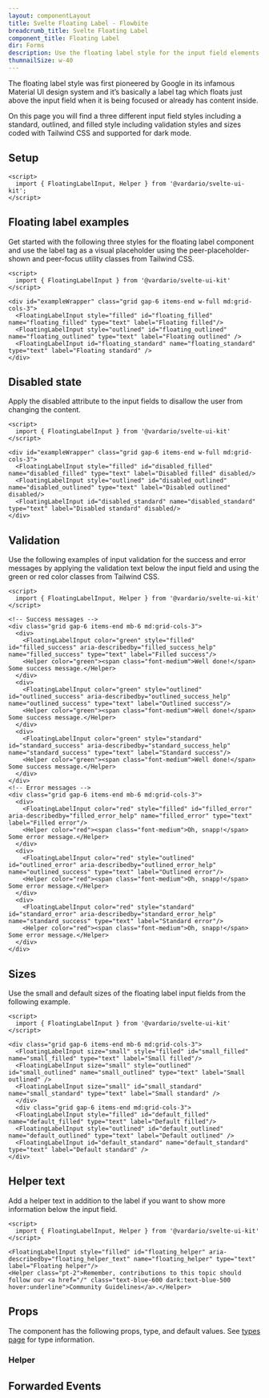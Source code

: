 ```yaml
---
layout: componentLayout
title: Svelte Floating Label - Flowbite
breadcrumb_title: Svelte Floating Label
component_title: Floating Label
dir: Forms
description: Use the floating label style for the input field elements to replicate the Material UI design system from Google and choose from multiple styles and sizes
thumnailSize: w-40
---
```


<script>
  import { TableProp, TableDefaultRow, DocBadgeList } from '../../utils'
  import { Badge, A } from '$lib'
  import { props as items } from '../../props/FloatingLabelInput.json'
  import { props as items2 } from '../../props/Helper.json'

  const events = ["on:blur","on:change","on:click","on:focus","on:keydown","on:keypress","on:keyup","on:mouseenter","on:mouseleave","on:mouseover","on:paste"];
</script>



The floating label style was first pioneered by Google in its infamous Material UI design system and it’s basically a label tag which floats just above the input field when it is being focused or already has content inside.

On this page you will find a three different input field styles including a standard, outlined, and filled style including validation styles and sizes coded with Tailwind CSS and supported for dark mode.

## Setup

```svelte example hideOutput
<script>
  import { FloatingLabelInput, Helper } from '@vardario/svelte-ui-kit';
</script>
```

## Floating label examples

Get started with the following three styles for the floating label component and use the label tag as a visual placeholder using the peer-placeholder-shown and peer-focus utility classes from Tailwind CSS.

```svelte example hideScript
<script>
  import { FloatingLabelInput } from '@vardario/svelte-ui-kit'
</script>

<div id="exampleWrapper" class="grid gap-6 items-end w-full md:grid-cols-3">
  <FloatingLabelInput style="filled" id="floating_filled" name="floating_filled" type="text" label="Floating filled"/>
  <FloatingLabelInput style="outlined" id="floating_outlined" name="floating_outlined" type="text" label="Floating outlined" />
  <FloatingLabelInput id="floating_standard" name="floating_standard" type="text" label="Floating standard" />
</div>
```

## Disabled state

Apply the disabled attribute to the input fields to disallow the user from changing the content.

```svelte example hideScript
<script>
  import { FloatingLabelInput } from '@vardario/svelte-ui-kit'
</script>

<div id="exampleWrapper" class="grid gap-6 items-end w-full md:grid-cols-3">
  <FloatingLabelInput style="filled" id="disabled_filled" name="disabled_filled" type="text" label="Disabled filled" disabled/>
  <FloatingLabelInput style="outlined" id="disabled_outlined" name="disabled_outlined" type="text" label="Disabled outlined" disabled/>
  <FloatingLabelInput id="disabled_standard" name="disabled_standard" type="text" label="Disabled standard" disabled/>
</div>
```

## Validation

Use the following examples of input validation for the success and error messages by applying the validation text below the input field and using the green or red color classes from Tailwind CSS.

```svelte example
<script>
  import { FloatingLabelInput, Helper } from '@vardario/svelte-ui-kit'
</script>

<!-- Success messages -->
<div class="grid gap-6 items-end mb-6 md:grid-cols-3">
  <div>
    <FloatingLabelInput color="green" style="filled" id="filled_success" aria-describedby="filled_success_help" name="filled_success" type="text" label="Filled success"/>
    <Helper color="green"><span class="font-medium">Well done!</span> Some success message.</Helper>
  </div>
  <div>
    <FloatingLabelInput color="green" style="outlined" id="outlined_success" aria-describedby="outlined_success_help" name="outlined_success" type="text" label="Outlined success"/>
    <Helper color="green"><span class="font-medium">Well done!</span> Some success message.</Helper>
  </div>
  <div>
    <FloatingLabelInput color="green" style="standard" id="standard_success" aria-describedby="standard_success_help" name="standard_success" type="text" label="Standard success"/>
    <Helper color="green"><span class="font-medium">Well done!</span> Some success message.</Helper>
  </div>
</div>
<!-- Error messages -->
<div class="grid gap-6 items-end mb-6 md:grid-cols-3">
  <div>
    <FloatingLabelInput color="red" style="filled" id="filled_error" aria-describedby="filled_error_help" name="filled_error" type="text" label="Filled error"/>
    <Helper color="red"><span class="font-medium">Oh, snapp!</span> Some error message.</Helper>
  </div>
  <div>
    <FloatingLabelInput color="red" style="outlined" id="outlined_error" aria-describedby="outlined_error_help" name="outlined_success" type="text" label="Outlined error"/>
    <Helper color="red"><span class="font-medium">Oh, snapp!</span> Some error message.</Helper>
  </div>
  <div>
    <FloatingLabelInput color="red" style="standard" id="standard_error" aria-describedby="standard_error_help" name="standard_success" type="text" label="Standard error"/>
    <Helper color="red"><span class="font-medium">Oh, snapp!</span> Some error message.</Helper>
  </div>
</div>
```

## Sizes

Use the small and default sizes of the floating label input fields from the following example.

```svelte example hideScript
<script>
  import { FloatingLabelInput } from '@vardario/svelte-ui-kit'
</script>

<div class="grid gap-6 items-end mb-6 md:grid-cols-3">
  <FloatingLabelInput size="small" style="filled" id="small_filled" name="small_filled" type="text" label="Small filled"/>
  <FloatingLabelInput size="small" style="outlined" id="small_outlined" name="small_outlined" type="text" label="Small outlined" />
  <FloatingLabelInput size="small" id="small_standard" name="small_standard" type="text" label="Small standard" />
  </div>
  <div class="grid gap-6 items-end md:grid-cols-3">
  <FloatingLabelInput style="filled" id="default_filled" name="default_filled" type="text" label="Default filled"/>
  <FloatingLabelInput style="outlined" id="default_outlined" name="default_outlined" type="text" label="Default outlined" />
  <FloatingLabelInput id="default_standard" name="default_standard" type="text" label="Default standard" />
</div>
```

## Helper text

Add a helper text in addition to the label if you want to show more information below the input field.

```svelte example
<script>
  import { FloatingLabelInput, Helper } from '@vardario/svelte-ui-kit'
</script>

<FloatingLabelInput style="filled" id="floating_helper" aria-describedby="floating_helper_text" name="floating_helper" type="text" label="Floating helper"/>
<Helper class="pt-2">Remember, contributions to this topic should follow our <a href="/" class="text-blue-600 dark:text-blue-500 hover:underline">Community Guidelines</a>.</Helper>
```

## Props

The component has the following props, type, and default values. See <A href="/docs/pages/typescript">types 
 page</A> for type information.

<TableProp>
  <TableDefaultRow {items} rowState='hover' />
</TableProp>

### Helper

<TableProp>
<TableDefaultRow items={items2} rowState='hover' />
</TableProp>

## Forwarded Events

<DocBadgeList items={events} />
